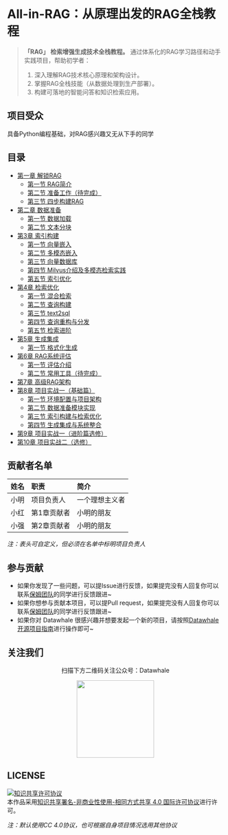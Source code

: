 # All-in-RAG：从原理出发的RAG全栈教程

> **「RAG」 检索增强生成技术全栈教程。** 通过体系化的RAG学习路径和动手实践项目，帮助初学者：
> 1. 深入理解RAG技术核心原理和架构设计。
> 2. 掌握RAG全栈技能（从数据处理到生产部署）。
> 3. 构建可落地的智能问答和知识检索应用。

## 项目受众

具备Python编程基础，对RAG感兴趣又无从下手的同学

## 目录

- [第一章 解锁RAG](https://github.com/FutureUnreal/all-in-rag/tree/main/docs/chapter1)
  - [第一节 RAG简介](https://github.com/FutureUnreal/all-in-rag/blob/main/docs/chapter1/01_RAG_intro.md)
  - [第二节 准备工作（待完成）](https://github.com/FutureUnreal/all-in-rag/blob/main/docs/chapter1/02_preparation.md)
  - [第三节 四步构建RAG](https://github.com/FutureUnreal/all-in-rag/blob/main/docs/chapter1/03_get_start_rag.md)
- [第二章 数据准备](https://github.com/FutureUnreal/all-in-rag/tree/main/docs/chapter2)
  - [第一节 数据加载](https://github.com/FutureUnreal/all-in-rag/tree/main/docs/chapter2/04_data_load.md)
  - [第二节 文本分块](https://github.com/FutureUnreal/all-in-rag/tree/main/docs/chapter2/05_text_chunking.md)
- [第3章 索引构建](https://github.com/FutureUnreal/all-in-rag/tree/main/docs/chapter3)
  - [第一节 向量嵌入](https://github.com/FutureUnreal/all-in-rag/tree/main/docs/chapter3/06_vector_embedding.md)
  - [第二节 多模态嵌入](https://github.com/FutureUnreal/all-in-rag/tree/main/docs/chapter3/07_multimodal_embedding.md)
  - [第三节 向量数据库](https://github.com/FutureUnreal/all-in-rag/tree/main/docs/chapter3/08_vector_db.md)
  - [第四节 Milvus介绍及多模态检索实践](https://github.com/FutureUnreal/all-in-rag/tree/main/docs/chapter3/09_milvus.md)
  - [第五节 索引优化](https://github.com/FutureUnreal/all-in-rag/tree/main/docs/chapter3/10_index_optimization.md)
- [第4章 检索优化](https://github.com/FutureUnreal/all-in-rag/tree/main/docs/chapter4)
  - [第一节 混合检索](https://github.com/FutureUnreal/all-in-rag/tree/main/docs/chapter4/11_hybrid_search.md)
  - [第二节 查询构建](https://github.com/FutureUnreal/all-in-rag/tree/main/docs/chapter4/12_query_construction.md)
  - [第三节 text2sql](https://github.com/FutureUnreal/all-in-rag/tree/main/docs/chapter4/13_text2sql.md)
  - [第四节 查询重构与分发](https://github.com/FutureUnreal/all-in-rag/tree/main/docs/chapter4/14_query_rewriting.md)
  - [第五节 检索进阶](https://github.com/FutureUnreal/all-in-rag/tree/main/docs/chapter4/15_advanced_retrieval_techniques.md)
- [第5章 生成集成](https://github.com/FutureUnreal/all-in-rag/tree/main/docs/chapter5)
  - [第一节 格式化生成](https://github.com/FutureUnreal/all-in-rag/blob/main/docs/chapter5/16_formatted_generation.md)
- [第6章 RAG系统评估](https://github.com/FutureUnreal/all-in-rag/tree/main/docs/chapter6)
  - [第一节 评估介绍](https://github.com/FutureUnreal/all-in-rag/blob/main/docs/chapter6/18_system_evaluation.md)
  - [第二节 常用工具（待完成）]()
- [第7章 高级RAG架构](https://github.com/FutureUnreal/all-in-rag/tree/main/docs/chapter7)
- [第8章 项目实战一（基础篇）](https://github.com/FutureUnreal/all-in-rag/tree/main/docs/chapter8)
  - [第一节 环境配置与项目架构](https://github.com/FutureUnreal/all-in-rag/blob/main/docs/chapter8/01_env_architecture.md)
  - [第二节 数据准备模块实现](https://github.com/FutureUnreal/all-in-rag/blob/main/docs/chapter8/02_data_preparation.md)
  - [第三节 索引构建与检索优化](https://github.com/FutureUnreal/all-in-rag/blob/main/docs/chapter8/03_index_retrieval.md)
  - [第四节 生成集成与系统整合](https://github.com/FutureUnreal/all-in-rag/blob/main/docs/chapter8/04_generation_sys.md)
- [第9章 项目实战一（进阶篇选修）](https://github.com/FutureUnreal/all-in-rag/tree/main/docs/chapter9)
- [第10章 项目实战二（选修）](https://github.com/FutureUnreal/all-in-rag/tree/main/docs/chapter10)

## 贡献者名单

| 姓名 | 职责 | 简介 |
| :----| :---- | :---- |
| 小明 | 项目负责人 | 一个理想主义者 |
| 小红 | 第1章贡献者 | 小明的朋友 |
| 小强 | 第2章贡献者 | 小明的朋友 |

*注：表头可自定义，但必须在名单中标明项目负责人*

## 参与贡献

- 如果你发现了一些问题，可以提Issue进行反馈，如果提完没有人回复你可以联系[保姆团队](https://github.com/datawhalechina/DOPMC/blob/main/OP.md)的同学进行反馈跟进~
- 如果你想参与贡献本项目，可以提Pull request，如果提完没有人回复你可以联系[保姆团队](https://github.com/datawhalechina/DOPMC/blob/main/OP.md)的同学进行反馈跟进~
- 如果你对 Datawhale 很感兴趣并想要发起一个新的项目，请按照[Datawhale开源项目指南](https://github.com/datawhalechina/DOPMC/blob/main/GUIDE.md)进行操作即可~

## 关注我们

<div align=center>
<p>扫描下方二维码关注公众号：Datawhale</p>
<img src="https://raw.githubusercontent.com/datawhalechina/pumpkin-book/master/res/qrcode.jpeg" width = "180" height = "180">
</div>

## LICENSE

<a rel="license" href="http://creativecommons.org/licenses/by-nc-sa/4.0/"><img alt="知识共享许可协议" style="border-width:0" src="https://img.shields.io/badge/license-CC%20BY--NC--SA%204.0-lightgrey" /></a><br />本作品采用<a rel="license" href="http://creativecommons.org/licenses/by-nc-sa/4.0/">知识共享署名-非商业性使用-相同方式共享 4.0 国际许可协议</a>进行许可。

*注：默认使用CC 4.0协议，也可根据自身项目情况选用其他协议*
